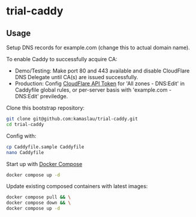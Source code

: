 # trial-caddy

## Usage

Setup DNS records for example.com (change this to actual domain name).

To enable Caddy to successfully acquire CA:

- Demo/Testing: Make port 80 and 443 available and disable CloudFlare DNS Delegate until CA(s) are issued successfully.
- Production: Config [CloudFlare API Token](https://dash.cloudflare.com/profile/api-tokens) for 'All zones - DNS:Edit' in Caddyfile global rules, or per-server basis with 'example.com - DNS:Edit' previledge.

Clone this bootstrap repository:

```bash
git clone git@github.com:kamaslau/trial-caddy.git
cd trial-caddy
```

Config with:

```bash
cp Caddyfile.sample Caddyfile
nano Caddyfile
```

Start up with [Docker Compose](https://docs.docker.com/compose/)

```bash
docker compose up -d
```

Update existing composed containers with latest images:

```bash
docker compose pull && \
docker compose down && \
docker compose up -d
```
